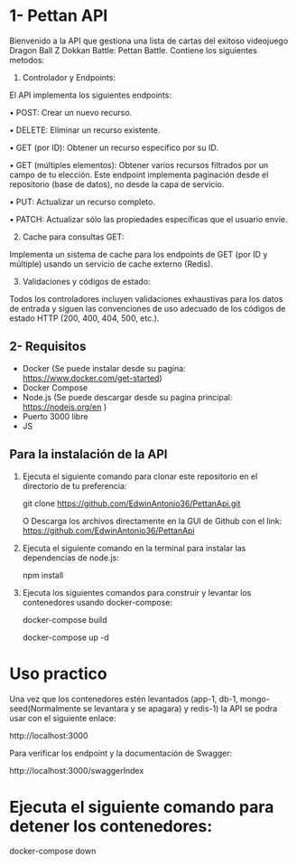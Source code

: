 # 1- Pettan API

Bienvenido a la API que gestiona una lista de cartas del exitoso videojuego Dragon Ball Z Dokkan Battle: Pettan Battle.
Contiene los siguientes metodos:
  1.    Controlador y Endpoints:

El API implementa los siguientes endpoints:

   •    POST: Crear un nuevo recurso.

   •    DELETE: Eliminar un recurso existente.

   •    GET (por ID): Obtener un recurso específico por su ID.

   •    GET (múltiples elementos): Obtener varios recursos filtrados por un campo de tu elección. Este endpoint implementa paginación desde el repositorio (base de datos), no desde la capa de servicio.

   •    PUT: Actualizar un recurso completo.

   •    PATCH: Actualizar sólo las propiedades específicas que el usuario envíe.

   2.    Cache para consultas GET:

Implementa un sistema de cache para los endpoints de GET (por ID y múltiple) usando un servicio de cache externo (Redis). 

   3.    Validaciones y códigos de estado:

Todos los controladores incluyen validaciones exhaustivas para los datos de entrada y siguen las convenciones de uso adecuado de los códigos de estado HTTP (200, 400, 404, 500, etc.).



## 2- Requisitos 

- Docker (Se puede instalar desde su pagina: https://www.docker.com/get-started)
- Docker Compose
- Node.js (Se puede descargar desde su pagina principal: https://nodejs.org/en )
- Puerto 3000 libre
- JS

## Para la instalación de la API

1. Ejecuta el siguiente comando para clonar este repositorio en el directorio de tu preferencia:

    git clone https://github.com/EdwinAntonio36/PettanApi.git

   O
   Descarga los archivos directamente en la GUI de Github con el link: https://github.com/EdwinAntonio36/PettanApi 

3. Ejecuta el siguiente comando en la terminal para instalar las dependencias de node.js:

    npm install
    
4. Ejecuta los siguientes comandos para construir y levantar los contenedores usando docker-compose:

    docker-compose build

    docker-compose up -d

# Uso practico 
Una vez que los contenedores estén levantados (app-1, db-1, mongo-seed(Normalmente se levantara y se apagara) y redis-1) la API se podra usar con el siguiente enlace:

http://localhost:3000

Para verificar los endpoint y la documentación de Swagger:

http://localhost:3000/swaggerIndex

# Ejecuta el siguiente comando para detener los contenedores:
docker-compose down





